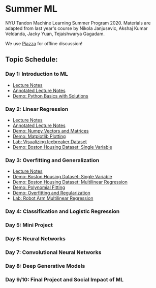# Summer ML
NYU Tandon Machine Learning Summer Program 2020. Materials are adapted from last year's course by Nikola Janjusevic, Akshaj Kumar Veldanda, Jacky Yuan, Tejaishwarya Gagadam.

We use [Piazza](https://www.piazza.com/nyu/summer2020/ml101) for offline discussion!

## Topic Schedule:
### Day 1: Introduction to ML
- [Lecture Notes](https://github.com/huaijiangzhu/SummerML/blob/master/day1/lecture_notes.pdf)
- [Annotated Lecture Notes](https://github.com/huaijiangzhu/SummerML/blob/master/day1/lecture_notes_annotated.pdf)
- [Demo: Python Basics with Solutions](https://github.com/huaijiangzhu/SummerML/blob/master/day1/demo_python_basics.ipynb)

### Day 2: Linear Regression
- [Lecture Notes](https://github.com/huaijiangzhu/SummerML/blob/master/day2/lecture_notes.pdf)
- [Annotated Lecture Notes](https://github.com/huaijiangzhu/SummerML/blob/master/day2/lecture_notes_annotated.pdf)
- [Demo: Numpy Vectors and Matrices](https://github.com/huaijiangzhu/SummerML/blob/master/day2/demo_vectors_matrices.ipynb)
- [Demo: Matplotlib Plotting](https://github.com/huaijiangzhu/SummerML/blob/master/day2/demo_plot.ipynb)
- [Lab: Visualizing Icebreaker Dataset](https://github.com/huaijiangzhu/SummerML/blob/master/day2/lab_icebreaker.ipynb)
- [Demo: Boston Housing Dataset: Single Variable](https://github.com/huaijiangzhu/SummerML/blob/master/day2/demo_boston_housing_one_variable.ipynb)


### Day 3: Overfitting and Generalization
- [Lecture Notes](https://github.com/huaijiangzhu/SummerML/blob/master/day3/lecture_notes.pdf)
- [Demo: Boston Housing Dataset: Single Variable](https://github.com/huaijiangzhu/SummerML/blob/master/day3/demo_boston_housing_one_variable.ipynb)
- [Demo: Boston Housing Dataset: Multilinear Regression](https://github.com/huaijiangzhu/SummerML/blob/master/day3/demo_boston_housing_one_variable.ipynb)
- [Demo: Polynomial Fitting](https://github.com/huaijiangzhu/SummerML/blob/master/day3/demo_fit_polynomial.ipynb)
- [Demo: Overfitting and Regularization](https://github.com/huaijiangzhu/SummerML/blob/master/day3/demo_overfitting_regularization.ipynb)
- [Lab: Robot Arm Multilinear Regression](https://github.com/huaijiangzhu/SummerML/blob/master/day3/lab_robot_arm.ipynb)


### Day 4: Classification and Logistic Regression
### Day 5: Mini Project
### Day 6: Neural Networks
### Day 7: Convolutional Neural Networks
### Day 8: Deep Generative Models
### Day 9/10: Final Project and Social Impact of ML
